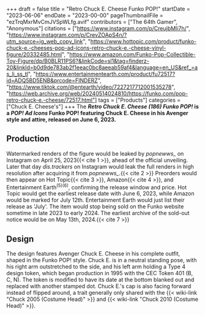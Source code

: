 +++
draft = false
title = "Retro Chuck E. Cheese Funko POP!"
startDate = "2023-06-06"
endDate = "2023-00-00"
pageThumbnailFile = "ezTrqMxrMvCmJVSpWLfg.avif"
contributors = ["The 64th Gamer", "Anonymous"]
citations = ["https://www.instagram.com/p/CreujbMIi7h/", "https://www.instagram.com/p/CrevZOApS4n/?utm_source=ig_web_copy_link", "https://www.hottopic.com/product/funko-chuck-e.-cheeses-pop-ad-icons-retro-chuck-e.-cheese-vinyl-figure/20332485.html", "https://www.amazon.com/Funko-Pop-Collectible-Toy-Figure/dp/B0BLR11PS6?&linkCode=sl1&tag=finderz-20&linkId=b0d9de783ab2f1eeac0bc8aeeab59af4&language=en_US&ref_=as_li_ss_tl", "https://www.entertainmentearth.com/product/fu72517?id=ADQ5BD5ENB&prcode=FINDERZ", "https://www.tiktok.com/@entearth/video/7227217712001535278", "https://web.archive.org/web/20240514024810/https://funko.com/pop-retro-chuck-e.-cheese/72517.html"]
tags = ["Products"]
categories = ["Chuck E. Cheese's"]
+++
The ***Retro Chuck E. Cheese (186) Funko POP!* is a ***POP! Ad Icons* Funko POP! featuring Chuck E. Cheese in his Avenger style and attire, released on June 6, 2023.****

## Production

Watermarked renders of the figure would be leaked by *popnewws_* on Instagram on April 25, 2023{{< cite 1 >}}, ahead of the official unveiling. Later that day *dis.trackers* on Instagram would leak the full renders in high resolution after acquiring it from *popnewws_*.{{< cite 2 >}}
Preorders would then appear on Hot Topic{{< cite 3 >}}, Amazon{{< cite 4 >}}, and Entertainment Earth<sup>(5)(6)</sup>, confirming the release window and price. Hot Topic would get the earliest release date with June 6, 2023, while Amazon would be marked for July 12th. Entertainment Earth would just list their release as 'July'.
The item would stop being sold on the Funko website sometime in late 2023 to early 2024. The earliest archive of the sold-out notice would be on May 13th, 2024.{{< cite 7 >}}

## Design

The design features Avenger Chuck E. Cheese in his complete outfit, shaped in the Funko POP! style. Chuck E. is in a neutral standing pose, with his right arm outstretched to the side, and his left arm holding a Type 4 design token, which began production in 1995 with the CEC Token 401 (B, C, N). The token is modified to have its date at the bottom blanked out and replaced with another stamped dot. Chuck E.'s cap is also facing forward instead of flipped around, a trait generally only shared with the {{< wiki-link "Chuck 2005 (Costume Head)" >}} and {{< wiki-link "Chuck 2010 (Costume Head)" >}}.
